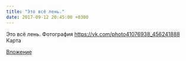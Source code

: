 ```yaml
---
title: "Это всё лень."
date: 2017-09-12 20:45:00 +0300
---
```


Это всё лень.
Фотография
https://vk.com/photo41076938_456241888
Карта

[Вложение](https://vk.com/photo41076938_456241888)

